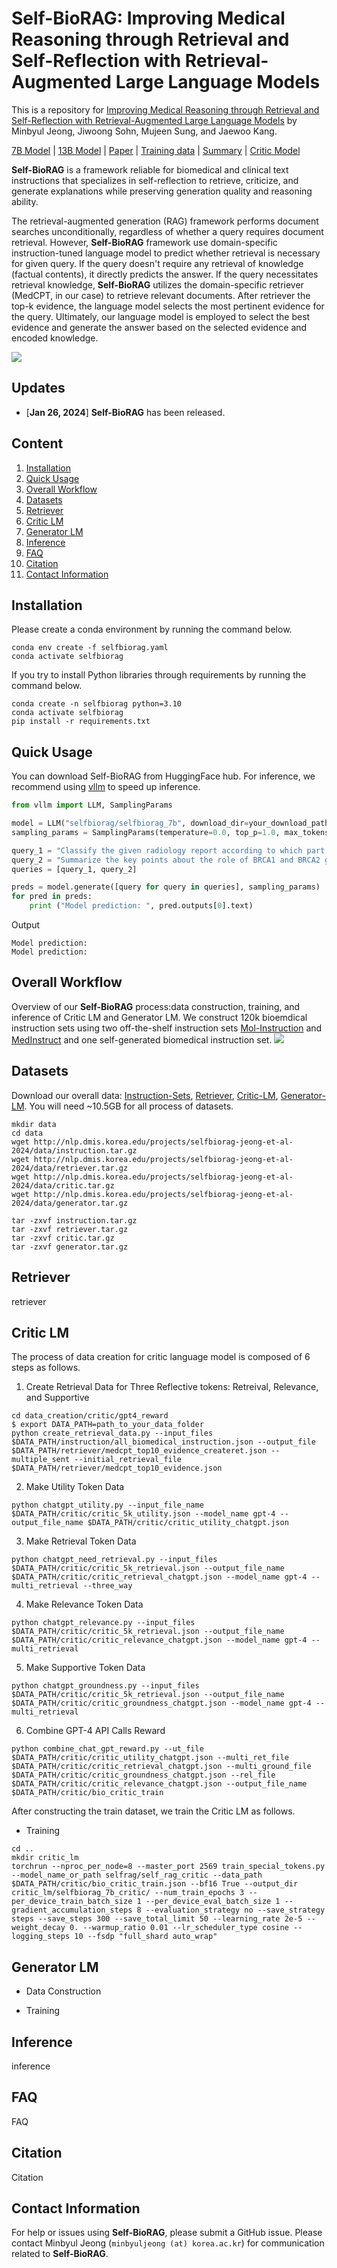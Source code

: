 # Self-BioRAG: Improving Medical Reasoning through Retrieval and Self-Reflection with Retrieval-Augmented Large Language Models

This is a repository for [Improving Medical Reasoning through Retrieval and Self-Reflection with Retrieval-Augmented Large Language Models]()
 by Minbyul Jeong, Jiwoong Sohn, Mujeen Sung, and Jaewoo Kang.

[7B Model](https://huggingface.co/selfbiorag/selfbiorag_7b) | [13B Model](https://huggingface.co/selfbiorag/selfbiorag_13b) | [Paper]() | [Training data]() | [Summary]() | [Critic Model](https://huggingface.co/selfbiorag/selfbiorag_7b_critic)

**Self-BioRAG** is a framework reliable for biomedical and clinical text instructions that specializes in self-reflection to retrieve, criticize, and generate explanations while preserving generation quality and reasoning ability.

The retrieval-augmented generation (RAG) framework performs document searches unconditionally, regardless of whether a query requires document retrieval. However, **Self-BioRAG** framework use domain-specific instruction-tuned language model to predict whether retrieval is necessary for given query. If the query doesn't require any retrieval of knowledge (factual contents), it directly predicts the answer. If the query necessitates retrieval knowledge, **Self-BioRAG** utilizes the domain-specific retriever (MedCPT, in our case) to retrieve relevant documents. After retriever the top-k evidence, the language model selects the most pertinent evidence for the query. Ultimately, our language model is employed to select the best evidence and generate the answer based on the selected evidence and encoded knowledge.

![](figures/intro_figure.png)

## Updates
* \[**Jan 26, 2024**\] **Self-BioRAG** has been released.

## Content
1. [Installation](#installation)
2. [Quick Usage](#quick-usage)
3. [Overall Workflow](#overall-workflow)
4. [Datasets](#datasets)
5. [Retriever](#retriever)
6. [Critic LM](#critic-lm)
7. [Generator LM](#generator-lm)
8. [Inference](#inference)
9. [FAQ](#faq)
10. [Citation](#citation)
11. [Contact Information](#contact-information)

## Installation
Please create a conda environment by running the command below.

```
conda env create -f selfbiorag.yaml
conda activate selfbiorag
```

If you try to install Python libraries through requirements by running the command below.
```
conda create -n selfbiorag python=3.10
conda activate selfbiorag
pip install -r requirements.txt
```

## Quick Usage
You can download Self-BioRAG from HuggingFace hub.
For inference, we recommend using [vllm](https://vllm.readthedocs.io/en/latest/) to speed up inference.
```py
from vllm import LLM, SamplingParams

model = LLM("selfbiorag/selfbiorag_7b", download_dir=your_download_path_to_load, dtype="half")
sampling_params = SamplingParams(temperature=0.0, top_p=1.0, max_tokens=100, skip_special_tokens=False)

query_1 = "Classify the given radiology report according to which part of the body it is related to (e.g., chest, abdomen, brain, etc). The intervertebral discs at L4-L5 and L5-S1 are showing signs of degeneration with slight bulging impinging on the adjacent nerve root"
query_2 = "Summarize the key points about the role of BRCA1 and BRCA2 gene mutation in increased risk for breast cancer."
queries = [query_1, query_2]

preds = model.generate([query for query in queries], sampling_params)
for pred in preds:
    print ("Model prediction: ", pred.outputs[0].text)
```

Output
```
Model prediction: 
Model prediction: 
```



## Overall Workflow
Overview of our **Self-BioRAG** process:data construction, training, and inference of Critic LM and Generator LM.
We construct 120k bioemdical instruction sets using two off-the-shelf instruction sets [Mol-Instruction](https://github.com/zjunlp/Mol-Instructions) and [MedInstruct](https://github.com/XZhang97666/AlpaCare/tree/master) and one self-generated biomedical instruction set. 
![](figures/example_figure.png)

## Datasets
Download our overall data: [Instruction-Sets](http://nlp.dmis.korea.edu/projects/selfbiorag-jeong-et-al-2024/data/instruction.tar.gz), [Retriever](http://nlp.dmis.korea.edu/projects/selfbiorag-jeong-et-al-2024/data/retriever.tar.gz), [Critic-LM](http://nlp.dmis.korea.edu/projects/selfbiorag-jeong-et-al-2024/data/critic.tar.gz), [Generator-LM](http://nlp.dmis.korea.edu/projects/selfbiorag-jeong-et-al-2024/data/generator.tar.gz).
You will need ~10.5GB for all process of datasets.

```
mkdir data
cd data
wget http://nlp.dmis.korea.edu/projects/selfbiorag-jeong-et-al-2024/data/instruction.tar.gz
wget http://nlp.dmis.korea.edu/projects/selfbiorag-jeong-et-al-2024/data/retriever.tar.gz
wget http://nlp.dmis.korea.edu/projects/selfbiorag-jeong-et-al-2024/data/critic.tar.gz
wget http://nlp.dmis.korea.edu/projects/selfbiorag-jeong-et-al-2024/data/generator.tar.gz
```

```
tar -zxvf instruction.tar.gz
tar -zxvf retriever.tar.gz
tar -zxvf critic.tar.gz
tar -zxvf generator.tar.gz
```

## Retriever
retriever

## Critic LM
The process of data creation for critic language model is composed of 6 steps as follows.

1. Create Retrieval Data for Three Reflective tokens: Retreival, Relevance, and Supportive
```
cd data_creation/critic/gpt4_reward
$ export DATA_PATH=path_to_your_data_folder
python create_retrieval_data.py --input_files $DATA_PATH/instruction/all_biomedical_instruction.json --output_file $DATA_PATH/retriever/medcpt_top10_evidence_createret.json --multiple_sent --initial_retrieval_file $DATA_PATH/retriever/medcpt_top10_evidence.json
```

2. Make Utility Token Data
```
python chatgpt_utility.py --input_file_name $DATA_PATH/critic/critic_5k_utility.json --model_name gpt-4 --output_file_name $DATA_PATH/critic/critic_utility_chatgpt.json
```

3. Make Retrieval Token Data
```
python chatgpt_need_retrieval.py --input_files $DATA_PATH/critic/critic_5k_retrieval.json --output_file_name $DATA_PATH/critic/critic_retrieval_chatgpt.json --model_name gpt-4 --multi_retrieval --three_way
```

4. Make Relevance Token Data
```
python chatgpt_relevance.py --input_files $DATA_PATH/critic/critic_5k_retrieval.json --output_file_name $DATA_PATH/critic/critic_relevance_chatgpt.json --model_name gpt-4 --multi_retrieval
```

5. Make Supportive Token Data
```
python chatgpt_groundness.py --input_files $DATA_PATH/critic/critic_5k_retrieval.json --output_file_name $DATA_PATH/critic/critic_groundness_chatgpt.json --model_name gpt-4 --multi_retrieval
```

6. Combine GPT-4 API Calls Reward
```
python combine_chat_gpt_reward.py --ut_file $DATA_PATH/critic/critic_utility_chatgpt.json --multi_ret_file $DATA_PATH/critic/critic_retrieval_chatgpt.json --multi_ground_file $DATA_PATH/critic/critic_groundness_chatgpt.json --rel_file $DATA_PATH/critic/critic_relevance_chatgpt.json --output_file_name $DATA_PATH/critic/bio_critic_train
```

After constructing the train dataset, we train the Critic LM as follows.

* Training
```
cd ..
mkdir critic_lm
torchrun --nproc_per_node=8 --master_port 2569 train_special_tokens.py --model_name_or_path selfrag/self_rag_critic --data_path $DATA_PATH/critic/bio_critic_train.json --bf16 True --output_dir critic_lm/selfbiorag_7b_critic/ --num_train_epochs 3 --per_device_train_batch_size 1 --per_device_eval_batch_size 1 --gradient_accumulation_steps 8 --evaluation_strategy no --save_strategy steps --save_steps 300 --save_total_limit 50 --learning_rate 2e-5 --weight_decay 0. --warmup_ratio 0.01 --lr_scheduler_type cosine --logging_steps 10 --fsdp "full_shard auto_wrap"
```

## Generator LM
* Data Construction

* Training

## Inference
inference 

## FAQ
FAQ

## Citation
Citation

## Contact Information
For help or issues using **Self-BioRAG**, please submit a GitHub issue. Please contact Minbyul Jeong (`minbyuljeong (at) korea.ac.kr`) for communication related to **Self-BioRAG**.



